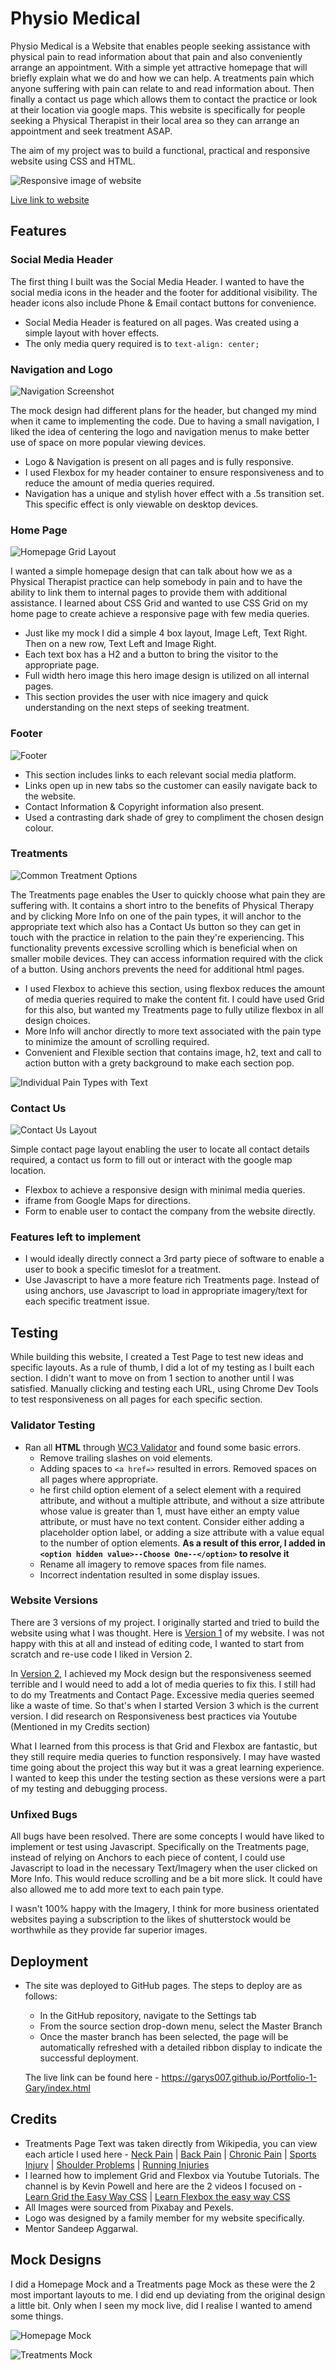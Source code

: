 # Physio Medical

Physio Medical is a Website that enables people seeking assistance with physical pain to read information about that pain and also conveniently arrange an appointment. With a simple yet attractive homepage that will briefly explain what we do and how we can help. A treatments pain which anyone suffering with pain can relate to and read information about. Then finally a contact us page which allows them to contact the practice or look at their location via google maps. This website is specifically for people seeking a Physical Therapist in their local area so they can arrange an appointment and seek treatment ASAP.

The aim of my project was to build a functional, practical and responsive website using CSS and HTML.

![Responsive image of website](https://garys007.github.io/Portfolio-1-Gary/assets/images/readme-images/Responsive.png)

[Live link to website](https://garys007.github.io/Portfolio-1-Gary/)

## Features

### Social Media Header 

The first thing I built was the Social Media Header. I wanted to have the social media icons in the header and the footer for additional visibility. The header icons also include Phone & Email contact buttons for convenience. 

- Social Media Header is featured on all pages. Was created using a simple layout with hover effects.
- The only media query required is to ``text-align: center;``

### Navigation and Logo

![Navigation Screenshot](https://garys007.github.io/Portfolio-1-Gary/assets/images/readme-images/Navigation.png)

The mock design had different plans for the header, but changed my mind when it came to implementing the code. Due to having a small navigation, I liked the idea of centering the logo and navigation menus to make better use of space on more popular viewing devices.

- Logo & Navigation is present on all pages and is fully responsive.
- I used Flexbox for my header container to ensure responsiveness and to reduce the amount of media queries required.
- Navigation has a unique and stylish hover effect with a .5s transition set. This specific effect is only viewable on desktop devices.

### Home Page

![Homepage Grid Layout](https://garys007.github.io/Portfolio-1-Gary/assets/images/readme-images/Home-Grid.png)

I wanted a simple homepage design that can talk about how we as a Physical Therapist practice can help somebody in pain and to have the ability to link them to internal pages to provide them with additional assistance. I learned about CSS Grid and wanted to use CSS Grid on my home page to create achieve a responsive page with few media queries.

- Just like my mock I did a simple 4 box layout, Image Left, Text Right. Then on a new row, Text Left and Image Right. 
- Each text box has a H2 and a button to bring the visitor to the appropriate page.
- Full width hero image this hero image design is utilized on all internal pages.
- This section provides the user with nice imagery and quick understanding on the next steps of seeking treatment.

### Footer

![Footer](https://garys007.github.io/Portfolio-1-Gary/assets/images/readme-images/Footer.png)

- This section includes links to each relevant social media platform.
- Links open up in new tabs so the customer can easily navigate back to the website.
- Contact Information & Copyright information also present.
- Used a contrasting dark shade of grey to compliment the chosen design colour.

### Treatments

![Common Treatment Options](https://garys007.github.io/Portfolio-1-Gary/assets/images/readme-images/Common-Treatments.png)

The Treatments page enables the User to quickly choose what pain they are suffering with. It contains a short intro to the benefits of Physical Therapy and by clicking More Info on one of the pain types, it will anchor to the appropriate text which also has a Contact Us button so they can get in touch with the practice in relation to the pain they're experiencing. This functionality prevents excessive scrolling which is beneficial when on smaller mobile devices. They can access information required with the click of a button. Using anchors prevents the need for additional html pages.

- I used Flexbox to achieve this section, using flexbox reduces the amount of media queries required to make the content fit. I could have used Grid for this also, but wanted my Treatments page to fully utilize flexbox in all design choices.
- More Info will anchor directly to more text associated with the pain type to minimize the amount of scrolling required.
- Convenient and Flexible section that contains image, h2, text and call to action button with a grety background to make each section pop. 

![Individual Pain Types with Text](https://garys007.github.io/Portfolio-1-Gary/assets/images/readme-images/Pain-Types.png)

### Contact Us

![Contact Us Layout](https://garys007.github.io/Portfolio-1-Gary/assets/images/readme-images/Contact.png)

Simple contact page layout enabling the user to locate all contact details required, a contact us form to fill out or interact with the google map location.

- Flexbox to achieve a responsive design with minimal media queries.
- iframe from Google Maps for directions.
- Form to enable user to contact the company from the website directly.

### Features left to implement

- I would ideally directly connect a 3rd party piece of software to enable a user to book a specific timeslot for a treatment.
- Use Javascript to have a more feature rich Treatments page. Instead of using anchors, use Javascript to load in appropriate imagery/text for each specific treatment issue.

## Testing

While building this website, I created a Test Page to test new ideas and specific layouts. As a rule of thumb, I did a lot of my testing as I built each section. I didn't want to move on from 1 section to another until I was satisfied. Manually clicking and testing each URL, using Chrome Dev Tools to test responsiveness on all pages for each specific section. 

### Validator Testing
- Ran all **HTML** through [WC3 Validator](https://validator.w3.org/) and found some basic errors. 
    - Remove trailing slashes on void elements. 
    - Adding spaces to ``<a href=>`` resulted in errors. Removed spaces on all pages where appropriate.
    - he first child option element of a select element with a required attribute, and without a multiple attribute, and without a size attribute whose value is greater than 1, must have either an empty value attribute, or must have no text content. Consider either adding a placeholder option label, or adding a size attribute with a value equal to the number of option elements. **As a result of this error, I added in ``<option hidden value>--Choose One--</option>`` to resolve it**
    - Rename all imagery to remove spaces from file names.
    - Incorrect indentation resulted in some display issues.

### Website Versions

There are 3 versions of my project. I originally started and tried to build the website using what I was thought. Here is [Version 1](https://garys007.github.io/Portfolio-1/) of my website. I was not happy with this at all and instead of editing code, I wanted to start from scratch and re-use code I liked in Version 2. 

In [Version 2](https://garys007.github.io/Project-1-New/), I achieved my Mock design but the responsiveness seemed terrible and I would need to add a lot of media queries to fix this. I still had to do my Treatments and Contact Page. Excessive media queries seemed like a waste of time. So that's when I started Version 3 which is the current version. I did research on Responsiveness best practices via Youtube (Mentioned in my Credits section)

What I learned from this process is that Grid and Flexbox are fantastic, but they still require media queries to function responsively. I may have wasted time going about the project this way but it was a great learning experience. I wanted to keep this under the testing section as these versions were a part of my testing and debugging process.
    
### Unfixed Bugs

All bugs have been resolved. There are some concepts I would have liked to implement or test using Javascript. Specifically on the Treatments page, instead of relying on Anchors to each piece of content, I could use Javascript to load in the necessary Text/Imagery when the user clicked on More Info. This would reduce scrolling and be a bit more slick. It could have also allowed me to add more text to each pain type.

I wasn't 100% happy with the Imagery, I think for more business orientated websites paying a subscription to the likes of shutterstock would be worthwhile as they provide far superior images.

## Deployment
 
- The site was deployed to GitHub pages. The steps to deploy are as follows:
    - In the GitHub repository, navigate to the Settings tab
    - From the source section drop-down menu, select the Master Branch
    - Once the master branch has been selected, the page will be automatically refreshed with a detailed ribbon display to indicate the successful deployment.

    The live link can be found here - https://garys007.github.io/Portfolio-1-Gary/index.html

## Credits

- Treatments Page Text was taken directly from Wikipedia, you can view each article I used here - [Neck Pain](https://en.wikipedia.org/wiki/Neck_pain) | [Back Pain](https://en.wikipedia.org/wiki/Back_pain) | [Chronic Pain](https://en.wikipedia.org/wiki/Chronic_pain) | [Sports Injury](https://en.wikipedia.org/wiki/Sports_injury) | [Shoulder Problems](https://en.wikipedia.org/wiki/Shoulder_problem) | [Running Injuries](https://en.wikipedia.org/wiki/Running_injuries)
- I learned how to implement Grid and Flexbox via Youtube Tutorials. The channel is by Kevin Powell and here are the 2 videos I focused on - [Learn Grid the Easy Way CSS](https://www.youtube.com/watch?v=rg7Fvvl3taU&t=3s&ab_channel=KevinPowell) | [Learn Flexbox the easy way CSS](https://www.youtube.com/watch?v=u044iM9xsWU&ab_channel=KevinPowell)
- All Images were sourced from Pixabay and Pexels. 
- Logo was designed by a family member for my website specifically.
- Mentor Sandeep Aggarwal.

## Mock Designs

I did a Homepage Mock and a Treatments page Mock as these were the 2 most important layouts to me. I did end up deviating from the original design a little bit. Only when I seen my mock live, did I realise I wanted to amend some things.

![Homepage Mock](https://garys007.github.io/Portfolio-1-Gary/assets/images/readme-images/Homepage-Mock.png)

![Treatments Mock](https://garys007.github.io/Portfolio-1-Gary/assets/images/readme-images/Treatments-Mock.png)


